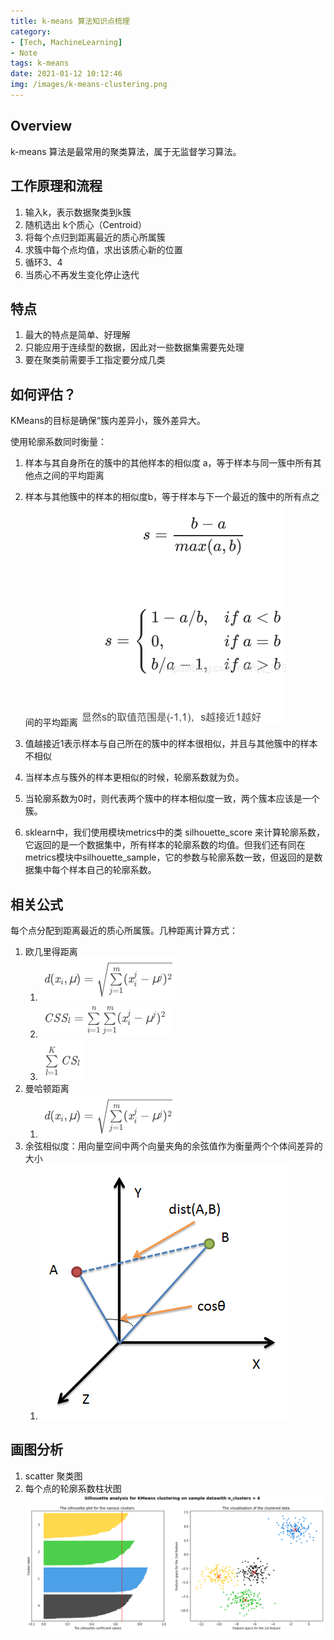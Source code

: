 ```yaml
---
title: k-means 算法知识点梳理
category:
- [Tech, MachineLearning]
- Note 
tags: k-means
date: 2021-01-12 10:12:46
img: /images/k-means-clustering.png
---
```


## Overview
k-means 算法是最常用的聚类算法，属于无监督学习算法。

## 工作原理和流程
1. 输入k，表示数据聚类到k簇
2. 随机选出 k个质心（Centroid）
3. 将每个点归到距离最近的质心所属簇
4. 求簇中每个点均值，求出该质心新的位置
5. 循环3、4
6. 当质心不再发生变化停止迭代

## 特点
1. 最大的特点是简单、好理解
2. 只能应用于连续型的数据，因此对一些数据集需要先处理
3. 要在聚类前需要手工指定要分成几类

## 如何评估？
KMeans的目标是确保“簇内差异小，簇外差异大。

使用轮廓系数同时衡量：
   1. 样本与其自身所在的簇中的其他样本的相似度 a，等于样本与同一簇中所有其他点之间的平均距离
   2. 样本与其他簇中的样本的相似度b，等于样本与下一个最近的簇中的所有点之间的平均距离
![](/images/轮廓系数.png)

1. 值越接近1表示样本与自己所在的簇中的样本很相似，并且与其他簇中的样本不相似
2. 当样本点与簇外的样本更相似的时候，轮廓系数就为负。
3. 当轮廓系数为0时，则代表两个簇中的样本相似度一致，两个簇本应该是一个簇。
4. sklearn中，我们使用模块metrics中的类 silhouette_score 来计算轮廓系数，它返回的是一个数据集中，所有样本的轮廓系数的均值。但我们还有同在metrics模块中silhouette_sample，它的参数与轮廓系数一致，但返回的是数据集中每个样本自己的轮廓系数。

## 相关公式
每个点分配到距离最近的质心所属簇。几种距离计算方式：
1. 欧几里得距离
   1. ![](/images/欧几里得距离.png)
   2. ![](/images/inertial.png)
   3. ![](/images/total_inertial.png)
2. 曼哈顿距离
   1. ![](/images/欧几里得距离.png)
3. 余弦相似度：用向量空间中两个向量夹角的余弦值作为衡量两个个体间差异的大小
   1. ![](/images/CosineSimilarity.png)

## 画图分析
1. scatter 聚类图
2. 每个点的轮廓系数柱状图
![](/images/Silhouette.png)

